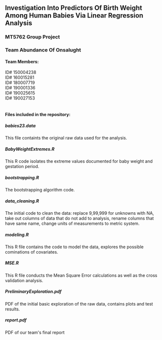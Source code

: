 ## Investigation Into Predictors Of Birth Weight Among Human Babies Via Linear Regression Analysis

### MT5762 Group Project
### Team Abundance Of Onsalught <br/>

#### Team Members:
ID# 150004238<br/>
ID# 160015281<br/>
ID# 180007719<br/>
ID# 190001336<br/>
ID# 190025615<br/>
ID# 190027153<br/>
<br/>



#### Files included in the repository:

##### babies23.data
This file containts the original raw data used for the analysis.

##### BabyWeightExtremes.R
This R code isolates the extreme values documented for baby weight and gestation period.

##### bootstrapping.R
The bootstrapping algorithm code.

##### data_cleaning.R
The initial code to clean the data: replace 9,99,999 for unknowns with NA, take out columns of data that do not add to analysis, rename columns that have same name, change units of measurements to metric system.

##### modeling.R
This R file contains the code to model the data, explores the possible cominations of covariates. 

##### MSE.R
This R file conducts the Mean Square Error calculations as well as the cross validation analysis.

##### PreliminaryExploration.pdf
PDF of the initial basic exploration of the raw data, contains plots and test results.

##### report.pdf
PDF of our team's final report
